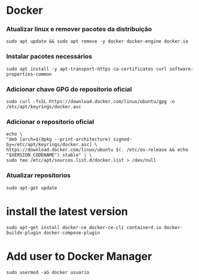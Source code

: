 # Docker
 
### Atualizar linux e remover pacotes da distribuição
	sudo apt update && sudo apt remove -y docker docker-engine docker.io

### Instalar pacotes necessários
	sudo apt install -y apt-transport-https ca-certificates curl software-properties-common

### Adicionar chave GPG do repositorio oficial
	sudo curl -fsSL https://download.docker.com/linux/ubuntu/gpg -o /etc/apt/keyrings/docker.asc

### Adicionar o repositorio oficial
	echo \
  	"deb [arch=$(dpkg --print-architecture) signed-by=/etc/apt/keyrings/docker.asc] \
	https://download.docker.com/linux/ubuntu $(. /etc/os-release && echo "$VERSION_CODENAME") stable" | \
  	sudo tee /etc/apt/sources.list.d/docker.list > /dev/null
	
### Atualizar repositorios
	sudo apt-get update

# install the latest version
	sudo apt-get install docker-ce docker-ce-cli containerd.io docker-buildx-plugin docker-compose-plugin

# Add user to Docker Manager
	sudo usermod -aG docker usuario

